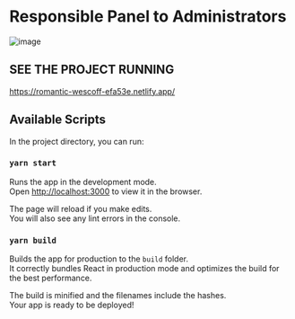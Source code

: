 # Responsible Panel to Administrators 
![image](https://user-images.githubusercontent.com/55961826/111052422-ff36a500-8430-11eb-8e29-eaf7e26f1d34.png)

## SEE THE PROJECT RUNNING

https://romantic-wescoff-efa53e.netlify.app/

## Available Scripts

In the project directory, you can run:

### `yarn start`

Runs the app in the development mode.\
Open [http://localhost:3000](http://localhost:3000) to view it in the browser.

The page will reload if you make edits.\
You will also see any lint errors in the console.

### `yarn build`

Builds the app for production to the `build` folder.\
It correctly bundles React in production mode and optimizes the build for the best performance.

The build is minified and the filenames include the hashes.\
Your app is ready to be deployed!
